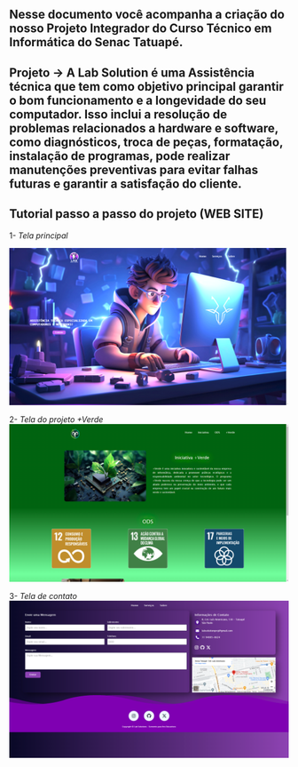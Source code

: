 ## Nesse documento você acompanha a criação do nosso Projeto Integrador do Curso Técnico em Informática do Senac Tatuapé.

## Projeto -> A Lab Solution é uma Assistência técnica que tem como objetivo principal garantir o bom funcionamento e a longevidade do seu computador. Isso inclui a resolução de problemas relacionados a hardware e software, como diagnósticos, troca de peças, formatação, instalação de programas, pode realizar manutenções preventivas para evitar falhas futuras e garantir a satisfação do cliente.

## Tutorial passo a passo do projeto (WEB SITE)
1- *Tela principal*

![Tela Principal](https://github.com/Luizynhoo/Lab-Solution/blob/main/img/telas/principal.png)

2- *Tela do projeto +Verde*
![Tela de Ordem de Serviço](https://github.com/Luizynhoo/Lab-Solution/blob/main/img/telas/verde.png)

3- *Tela de contato*
![Tela de Contato](https://github.com/Luizynhoo/Lab-Solution/blob/main/img/telas/enviar.png)


